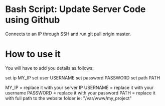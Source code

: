 Bash Script: Update Server Code using Github
=======================

Connects to  an IP through SSH and run git pull origin master.

How to use it
===============
You will have to add you details as follows:

set ip MY_IP
set user USERNAME
set password PASSWORD
set path PATH

MY_IP = replace it with your server IP
USERNAME = replace it with your username
PASSWORD = replace it with your password
PATH = replace it with full path to the website folder ie: "/var/www/my_project"


